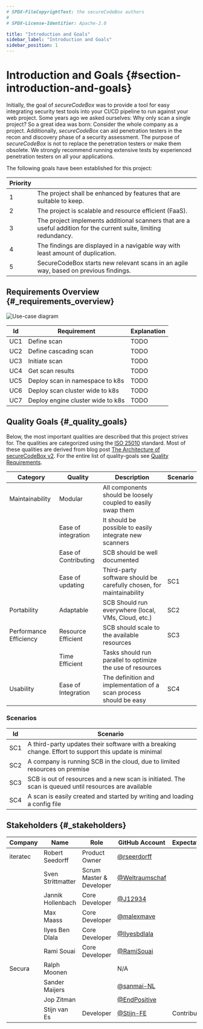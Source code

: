 ```yaml
---
# SPDX-FileCopyrightText: the secureCodeBox authors
#
# SPDX-License-Identifier: Apache-2.0

title: "Introduction and Goals"
sidebar_label: "Introduction and Goals"
sidebar_position: 1
---
```

# Introduction and Goals {#section-introduction-and-goals}

Initially, the goal of _secureCodeBox_ was to provide a tool for easy integrating security test tools into your CI/CD pipeline to run against your web project. Some years ago we asked ourselves: Why only scan a single project? So a great idea was born: Consider the whole company as a project. Additionally, _secureCodeBox_ can aid penetration testers in the recon and discovery phase of a security assessment. The purpose of _secureCodeBox_ is not to replace the penetration testers or make them obsolete. We strongly recommend running extensive tests by experienced penetration testers on all your applications.

The following goals have been established for this project:

| **Priority** |                                                                                                                   |
|--------------|-------------------------------------------------------------------------------------------------------------------|
| 1            | The project shall be enhanced by features that are suitable to keep.                                              |
| 2            | The project is scalable and resource efficient (FaaS).                                                            |
| 3            | The project implements additional scanners that are a useful addition for the current suite, limiting redundancy. |
| 4            | The findings are displayed in a navigable way with least amount of duplication.                                   |
| 5            | SecureCodeBox starts new relevant scans in an agile way, based on previous findings.                              |

## Requirements Overview {#_requirements_overview}

![Use-case diagram](/img/docs/architecture/use-case-diagram.png)

| **Id** | **Requirement**                   | **Explanation** |
|--------|-----------------------------------|-----------------|
| UC1    | Define scan                       | TODO            |
| UC2    | Define cascading scan             | TODO            |
| UC3    | Initiate scan                     | TODO            |
| UC4    | Get scan results                  | TODO            |
| UC5    | Deploy scan in namespace to k8s   | TODO            |
| UC6    | Deploy scan cluster wide to k8s   | TODO            |
| UC7    | Deploy engine cluster wide to k8s | TODO            |

## Quality Goals {#_quality_goals}

Below, the most important qualities are described that this project strives for. The qualities are categorized using the [ISO 25010][iso-25010] standard. Most of these qualities are derived from blog post [The Architecture of secureCodeBox v2][blog-architecture]. For the entire list of quality-goals see [Quality Requirements](/docs/architecture/quality_requirements).

| **Category**           | **Quality**          | **Description**                                                      | **Scenario** |
|------------------------|----------------------|----------------------------------------------------------------------|--------------|
| Maintainability        | Modular              | All components should be loosely coupled to easily swap them         |              |
|                        | Ease of integration  | It should be possible to easily integrate new scanners               |              |
|                        | Ease of Contributing | SCB should be well documented                                        |              |
|                        | Ease of updating     | Third-party software should be carefully chosen, for maintainability | SC1          |
| Portability            | Adaptable            | SCB Should run everywhere (local, VMs, Cloud, etc.)                  | SC2          |
| Performance Efficiency | Resource Efficient   | SCB should scale to the available resources                          | SC3          |
|                        | Time Efficient       | Tasks should run parallel to optimize the use of resources           |              |
| Usability              | Ease of Integration  | The definition and implementation of a scan process should be easy   | SC4          |

### Scenarios

| **Id** | **Scenario**                                                                                          |
|--------|-------------------------------------------------------------------------------------------------------|
| SC1    | A third-party updates their software with a breaking change. Effort to support this update is minimal |
| SC2    | A company is running SCB in the cloud, due to limited resources on premise                            |
| SC3    | SCB is out of resources and a new scan is initiated. The scan is queued until resources are available |
| SC4    | A scan is easily created and started by writing and loading a config file                             |

## Stakeholders {#_stakeholders}

| **Company** | **Name**          | **Role**                 | **GitHub Account**                                 | **Expectations** |
|-------------|-------------------|--------------------------|----------------------------------------------------|------------------|
| iteratec    | Robert Seedorff   | Product Owner            | [@rseerdorff](https://github.com/rseedorff)        |                  |
|             | Sven Strittmatter | Scrum Master & Developer | [@Weltraumschaf](https://github.com/Weltraumschaf) |                  |
|             | Jannik Hollenbach | Core Developer           | [@J12934](https://github.com/J12934)               |                  |
|             | Max Maass         | Core Developer           | [@malexmave](https://github.com/malexmave)         |                  |
|             | Ilyes Ben Dlala   | Core Developer           | [@Ilyesbdlala](https://github.com/Ilyesbdlala)     |                  |
|             | Rami Souai        | Core Developer           | [@RamiSouai](https://github.com/RamiSouai)         |                  |
| Secura      | Ralph Moonen      |                          | N/A                                                |                  |
|             | Sander Maijers    |                          | [@sanmai-NL](https://github.com/sanmai-NL)         |                  |
|             | Jop Zitman        |                          | [@EndPositive](https://github.com/EndPositive)     |                  |
|             | Stijn van Es      | Developer                | [@Stijn-FE](https://github.com/Stijn-FE)           | Contributes      |

[iso-25010]:          https://iso25000.com/index.php/en/iso-25000-standards/iso-25010
[blog-architecture]:  https://www.securecodebox.io/blog/2021/07/20/the-architecture-of-securecodebox-v2
